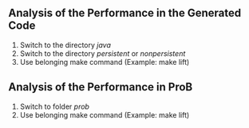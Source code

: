## Analysis of the Performance in the Generated Code

1. Switch to the directory *java*
2. Switch to the directory *persistent* or *nonpersistent*
3. Use belonging make command (Example: make lift)

## Analysis of the Performance in ProB

1. Switch to folder *prob*
2. Use belonging make command (Example: make lift)
